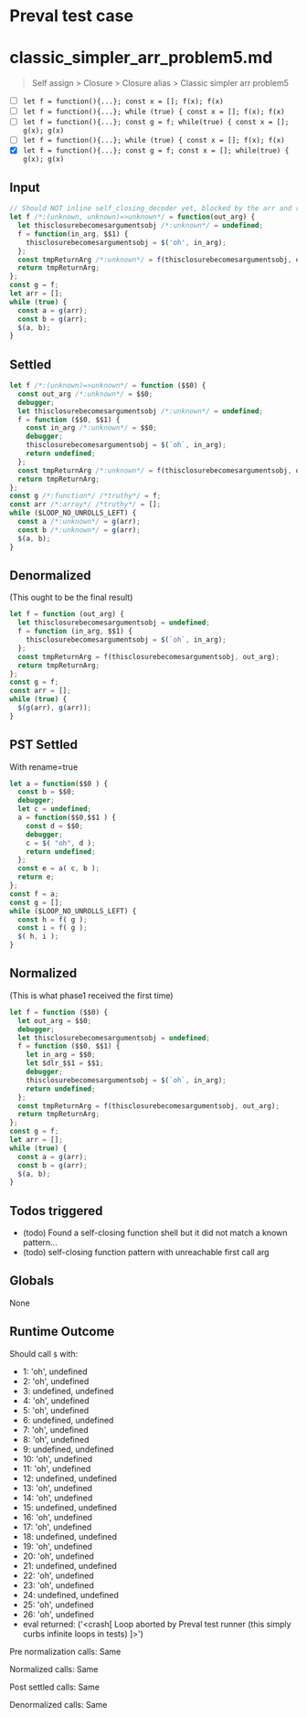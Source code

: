 # Preval test case

# classic_simpler_arr_problem5.md

> Self assign > Closure > Closure alias > Classic simpler arr problem5

- [ ] `let f = function(){...}; const x = []; f(x); f(x)`
- [ ] `let f = function(){...}; while (true) { const x = []; f(x); f(x)`
- [ ] `let f = function(){...}; const g = f; while(true) { const x = []; g(x); g(x)`
- [ ] `let f = function(){...}; while (true) { const x = []; f(x); f(x)`
- [x] `let f = function(){...}; const g = f; const x = []; while(true) { g(x); g(x)`

## Input

`````js filename=intro
// Should NOT inline self_closing_decoder yet, blocked by the arr and recursive call not using params
let f /*:(unknown, unknown)=>unknown*/ = function(out_arg) {
  let thisclosurebecomesargumentsobj /*:unknown*/ = undefined;
  f = function(in_arg, $$1) {
    thisclosurebecomesargumentsobj = $('oh', in_arg);
  };
  const tmpReturnArg /*:unknown*/ = f(thisclosurebecomesargumentsobj, out_arg);
  return tmpReturnArg;
};
const g = f;
let arr = [];
while (true) {
  const a = g(arr);
  const b = g(arr);
  $(a, b);
}
`````


## Settled


`````js filename=intro
let f /*:(unknown)=>unknown*/ = function ($$0) {
  const out_arg /*:unknown*/ = $$0;
  debugger;
  let thisclosurebecomesargumentsobj /*:unknown*/ = undefined;
  f = function ($$0, $$1) {
    const in_arg /*:unknown*/ = $$0;
    debugger;
    thisclosurebecomesargumentsobj = $(`oh`, in_arg);
    return undefined;
  };
  const tmpReturnArg /*:unknown*/ = f(thisclosurebecomesargumentsobj, out_arg);
  return tmpReturnArg;
};
const g /*:function*/ /*truthy*/ = f;
const arr /*:array*/ /*truthy*/ = [];
while ($LOOP_NO_UNROLLS_LEFT) {
  const a /*:unknown*/ = g(arr);
  const b /*:unknown*/ = g(arr);
  $(a, b);
}
`````


## Denormalized
(This ought to be the final result)

`````js filename=intro
let f = function (out_arg) {
  let thisclosurebecomesargumentsobj = undefined;
  f = function (in_arg, $$1) {
    thisclosurebecomesargumentsobj = $(`oh`, in_arg);
  };
  const tmpReturnArg = f(thisclosurebecomesargumentsobj, out_arg);
  return tmpReturnArg;
};
const g = f;
const arr = [];
while (true) {
  $(g(arr), g(arr));
}
`````


## PST Settled
With rename=true

`````js filename=intro
let a = function($$0 ) {
  const b = $$0;
  debugger;
  let c = undefined;
  a = function($$0,$$1 ) {
    const d = $$0;
    debugger;
    c = $( "oh", d );
    return undefined;
  };
  const e = a( c, b );
  return e;
};
const f = a;
const g = [];
while ($LOOP_NO_UNROLLS_LEFT) {
  const h = f( g );
  const i = f( g );
  $( h, i );
}
`````


## Normalized
(This is what phase1 received the first time)

`````js filename=intro
let f = function ($$0) {
  let out_arg = $$0;
  debugger;
  let thisclosurebecomesargumentsobj = undefined;
  f = function ($$0, $$1) {
    let in_arg = $$0;
    let $dlr_$$1 = $$1;
    debugger;
    thisclosurebecomesargumentsobj = $(`oh`, in_arg);
    return undefined;
  };
  const tmpReturnArg = f(thisclosurebecomesargumentsobj, out_arg);
  return tmpReturnArg;
};
const g = f;
let arr = [];
while (true) {
  const a = g(arr);
  const b = g(arr);
  $(a, b);
}
`````


## Todos triggered


- (todo) Found a self-closing function shell but it did not match a known pattern...
- (todo) self-closing function pattern with unreachable first call arg


## Globals


None


## Runtime Outcome


Should call `$` with:
 - 1: 'oh', undefined
 - 2: 'oh', undefined
 - 3: undefined, undefined
 - 4: 'oh', undefined
 - 5: 'oh', undefined
 - 6: undefined, undefined
 - 7: 'oh', undefined
 - 8: 'oh', undefined
 - 9: undefined, undefined
 - 10: 'oh', undefined
 - 11: 'oh', undefined
 - 12: undefined, undefined
 - 13: 'oh', undefined
 - 14: 'oh', undefined
 - 15: undefined, undefined
 - 16: 'oh', undefined
 - 17: 'oh', undefined
 - 18: undefined, undefined
 - 19: 'oh', undefined
 - 20: 'oh', undefined
 - 21: undefined, undefined
 - 22: 'oh', undefined
 - 23: 'oh', undefined
 - 24: undefined, undefined
 - 25: 'oh', undefined
 - 26: 'oh', undefined
 - eval returned: ('<crash[ Loop aborted by Preval test runner (this simply curbs infinite loops in tests) ]>')

Pre normalization calls: Same

Normalized calls: Same

Post settled calls: Same

Denormalized calls: Same
